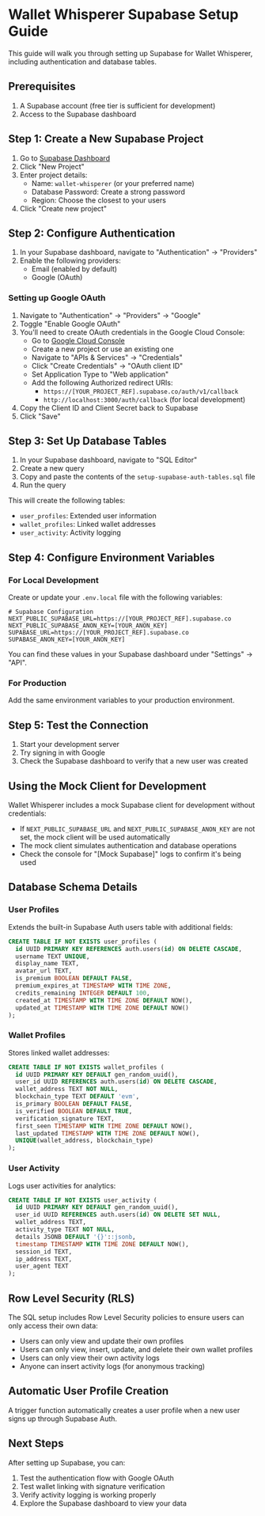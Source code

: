 # Wallet Whisperer Supabase Setup Guide

This guide will walk you through setting up Supabase for Wallet Whisperer, including authentication and database tables.

## Prerequisites

1. A Supabase account (free tier is sufficient for development)
2. Access to the Supabase dashboard

## Step 1: Create a New Supabase Project

1. Go to [Supabase Dashboard](https://app.supabase.com/)
2. Click "New Project"
3. Enter project details:
   - Name: `wallet-whisperer` (or your preferred name)
   - Database Password: Create a strong password
   - Region: Choose the closest to your users
4. Click "Create new project"

## Step 2: Configure Authentication

1. In your Supabase dashboard, navigate to "Authentication" → "Providers"
2. Enable the following providers:
   - Email (enabled by default)
   - Google (OAuth)

### Setting up Google OAuth

1. Navigate to "Authentication" → "Providers" → "Google"
2. Toggle "Enable Google OAuth"
3. You'll need to create OAuth credentials in the Google Cloud Console:
   - Go to [Google Cloud Console](https://console.cloud.google.com/)
   - Create a new project or use an existing one
   - Navigate to "APIs & Services" → "Credentials"
   - Click "Create Credentials" → "OAuth client ID"
   - Set Application Type to "Web application"
   - Add the following Authorized redirect URIs:
     - `https://[YOUR_PROJECT_REF].supabase.co/auth/v1/callback`
     - `http://localhost:3000/auth/callback` (for local development)
4. Copy the Client ID and Client Secret back to Supabase
5. Click "Save"

## Step 3: Set Up Database Tables

1. In your Supabase dashboard, navigate to "SQL Editor"
2. Create a new query
3. Copy and paste the contents of the `setup-supabase-auth-tables.sql` file
4. Run the query

This will create the following tables:
- `user_profiles`: Extended user information
- `wallet_profiles`: Linked wallet addresses
- `user_activity`: Activity logging

## Step 4: Configure Environment Variables

### For Local Development

Create or update your `.env.local` file with the following variables:

```
# Supabase Configuration
NEXT_PUBLIC_SUPABASE_URL=https://[YOUR_PROJECT_REF].supabase.co
NEXT_PUBLIC_SUPABASE_ANON_KEY=[YOUR_ANON_KEY]
SUPABASE_URL=https://[YOUR_PROJECT_REF].supabase.co
SUPABASE_ANON_KEY=[YOUR_ANON_KEY]
```

You can find these values in your Supabase dashboard under "Settings" → "API".

### For Production

Add the same environment variables to your production environment.

## Step 5: Test the Connection

1. Start your development server
2. Try signing in with Google
3. Check the Supabase dashboard to verify that a new user was created

## Using the Mock Client for Development

Wallet Whisperer includes a mock Supabase client for development without credentials:

- If `NEXT_PUBLIC_SUPABASE_URL` and `NEXT_PUBLIC_SUPABASE_ANON_KEY` are not set, the mock client will be used automatically
- The mock client simulates authentication and database operations
- Check the console for "[Mock Supabase]" logs to confirm it's being used

## Database Schema Details

### User Profiles

Extends the built-in Supabase Auth users table with additional fields:

```sql
CREATE TABLE IF NOT EXISTS user_profiles (
  id UUID PRIMARY KEY REFERENCES auth.users(id) ON DELETE CASCADE,
  username TEXT UNIQUE,
  display_name TEXT,
  avatar_url TEXT,
  is_premium BOOLEAN DEFAULT FALSE,
  premium_expires_at TIMESTAMP WITH TIME ZONE,
  credits_remaining INTEGER DEFAULT 100,
  created_at TIMESTAMP WITH TIME ZONE DEFAULT NOW(),
  updated_at TIMESTAMP WITH TIME ZONE DEFAULT NOW()
);
```

### Wallet Profiles

Stores linked wallet addresses:

```sql
CREATE TABLE IF NOT EXISTS wallet_profiles (
  id UUID PRIMARY KEY DEFAULT gen_random_uuid(),
  user_id UUID REFERENCES auth.users(id) ON DELETE CASCADE,
  wallet_address TEXT NOT NULL,
  blockchain_type TEXT DEFAULT 'evm',
  is_primary BOOLEAN DEFAULT FALSE,
  is_verified BOOLEAN DEFAULT TRUE,
  verification_signature TEXT,
  first_seen TIMESTAMP WITH TIME ZONE DEFAULT NOW(),
  last_updated TIMESTAMP WITH TIME ZONE DEFAULT NOW(),
  UNIQUE(wallet_address, blockchain_type)
);
```

### User Activity

Logs user activities for analytics:

```sql
CREATE TABLE IF NOT EXISTS user_activity (
  id UUID PRIMARY KEY DEFAULT gen_random_uuid(),
  user_id UUID REFERENCES auth.users(id) ON DELETE SET NULL,
  wallet_address TEXT,
  activity_type TEXT NOT NULL,
  details JSONB DEFAULT '{}'::jsonb,
  timestamp TIMESTAMP WITH TIME ZONE DEFAULT NOW(),
  session_id TEXT,
  ip_address TEXT,
  user_agent TEXT
);
```

## Row Level Security (RLS)

The SQL setup includes Row Level Security policies to ensure users can only access their own data:

- Users can only view and update their own profiles
- Users can only view, insert, update, and delete their own wallet profiles
- Users can only view their own activity logs
- Anyone can insert activity logs (for anonymous tracking)

## Automatic User Profile Creation

A trigger function automatically creates a user profile when a new user signs up through Supabase Auth.

## Next Steps

After setting up Supabase, you can:

1. Test the authentication flow with Google OAuth
2. Test wallet linking with signature verification
3. Verify activity logging is working properly
4. Explore the Supabase dashboard to view your data
